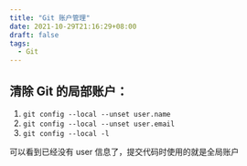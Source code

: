 ```yaml
---
title: "Git 账户管理"
date: 2021-10-29T21:16:29+08:00
draft: false
tags:
  - Git
---
```


## 清除 Git 的局部账户：

1. `git config --local --unset user.name`
2. `git config --local --unset user.email`
3. `git config --local -l`

可以看到已经没有 user 信息了，提交代码时使用的就是全局账户
